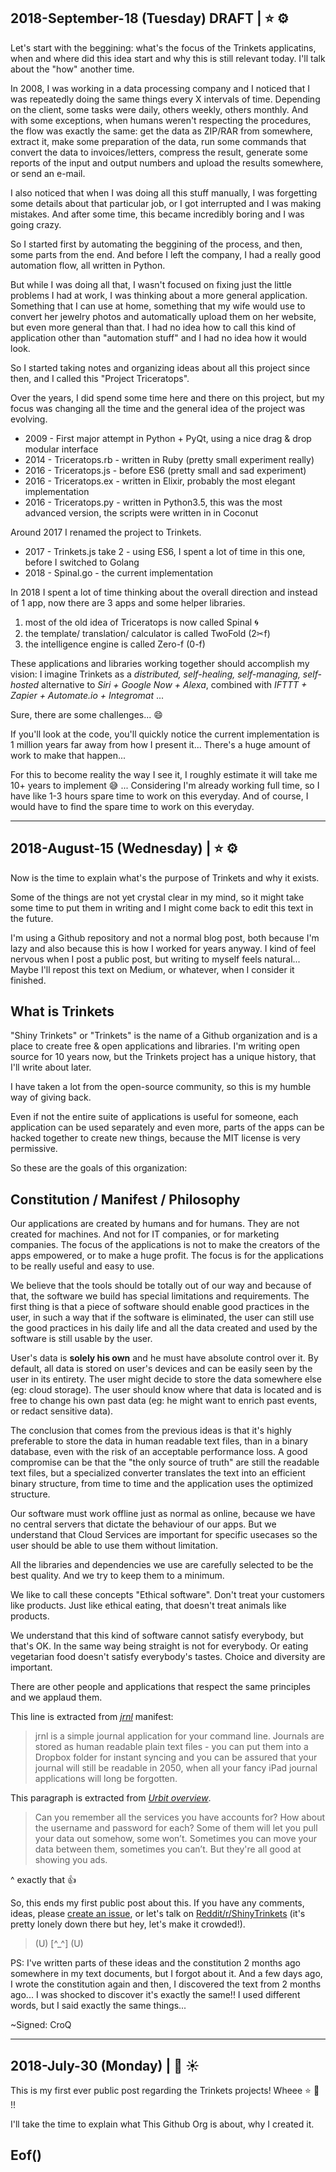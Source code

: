 
## 2018-September-18 (Tuesday) DRAFT | ⭐️ ⚙️

Let's start with the beggining: what's the focus of the Trinkets applicatins, when and where did this idea start and why this is still relevant today. I'll talk about the "how" another time.

In 2008, I was working in a data processing company and I noticed that I was repeatedly doing the same things every X intervals of time. Depending on the client, some tasks were daily, others weekly, others monthly. And with some exceptions, when humans weren't respecting the procedures, the flow was exactly the same: get the data as ZIP/RAR from somewhere, extract it, make some preparation of the data, run some commands that convert the data to invoices/letters, compress the result, generate some reports of the input and output numbers and upload the results somewhere, or send an e-mail.

I also noticed that when I was doing all this stuff manually, I was forgetting some details about that particular job, or I got interrupted and I was making mistakes. And after some time, this became incredibly boring and I was going crazy.

So I started first by automating the beggining of the process, and then, some parts from the end. And before I left the company, I had a really good automation flow, all written in Python.

But while I was doing all that, I wasn't focused on fixing just the little problems I had at work, I was thinking about a more general application. Something that I can use at home, something that my wife would use to convert her jewelry photos and automatically upload them on her website, but even more general than that. I had no idea how to call this kind of application other than "automation stuff" and I had no idea how it would look.

So I started taking notes and organizing ideas about all this project since then, and I called this "Project Triceratops".

Over the years, I did spend some time here and there on this project, but my focus was changing all the time and the general idea of the project was evolving.

* 2009 - First major attempt in Python + PyQt, using a nice drag & drop modular interface
* 2014 - Triceratops.rb - written in Ruby (pretty small experiment really)
* 2016 - Triceratops.js - before ES6 (pretty small and sad experiment)
* 2016 - Triceratops.ex - written in Elixir, probably the most elegant implementation
* 2016 - Triceratops.py - written in Python3.5, this was the most advanced version, the scripts were written in in Coconut

Around 2017 I renamed the project to Trinkets.

* 2017 - Trinkets.js take 2 - using ES6, I spent a lot of time in this one, before I switched to Golang
* 2018 - Spinal.go - the current implementation

In 2018 I spent a lot of time thinking about the overall direction and instead of 1 app, now there are 3 apps and some helper libraries.

1. most of the old idea of Triceratops is now called Spinal 🌀
2. the template/ translation/ calculator is called TwoFold (2✂︎f)
3. the intelligence engine is called Zero-f (0-f)

These applications and libraries working together should accomplish my vision: I imagine Trinkets as a *distributed, self-healing, self-managing, self-hosted* alternative to *Siri + Google Now + Alexa*, combined with *IFTTT + Zapier + Automate.io + Integromat* ...

Sure, there are some challenges... 😄

If you'll look at the code, you'll quickly notice the current implementation is 1 million years far away from how I present it... There's a huge amount of work to make that happen...

For this to become reality the way I see it, I roughly estimate it will take me 10+ years to implement 😅 ...
Considering I'm already working full time, so I have like 1-3 hours spare time to work on this everyday.
And of course, I would have to find the spare time to work on this everyday.

--------------------------------------------------------------------------------

## 2018-August-15 (Wednesday) | ⭐️ ⚙️

Now is the time to explain what's the purpose of Trinkets and why it exists.

Some of the things are not yet crystal clear in my mind, so it might take some time to put them in writing and I might come back to edit this text in the future.

I'm using a Github repository and not a normal blog post, both because I'm lazy and also because this is how I worked for years anyway. I kind of feel nervous when I post a public post, but writing to myself feels natural... Maybe I'll repost this text on Medium, or whatever, when I consider it finished.

## What is Trinkets

"Shiny Trinkets" or "Trinkets" is the name of a Github organization and is a place to create free & open applications and libraries.
I'm writing open source for 10 years now, but the Trinkets project has a unique history, that I'll write about later.

I have taken a lot from the open-source community, so this is my humble way of giving back.

Even if not the entire suite of applications is useful for someone, each application can be used separately and even more, parts of the apps can be hacked together to create new things, because the MIT license is very permissive.

So these are the goals of this organization:

## Constitution / Manifest / Philosophy

Our applications are created by humans and for humans. They are not created for machines. And not for IT companies, or for marketing companies.
The focus of the applications is not to make the creators of the apps empowered, or to make a huge profit. The focus is for the applications to be really useful and easy to use.

We believe that the tools should be totally out of our way and because of that, the software we build has special limitations and requirements.
The first thing is that a piece of software should enable good practices in the user, in such a way that if the software is eliminated, the user can still use the good practices in his daily life and all the data created and used by the software is still usable by the user.

User's data is **solely his own** and he must have absolute control over it.
By default, all data is stored on user's devices and can be easily seen by the user in its entirety.
The user might decide to store the data somewhere else (eg: cloud storage).
The user should know where that data is located and is free to change his own past data (eg: he might want to enrich past events, or redact sensitive data).

The conclusion that comes from the previous ideas is that it's highly preferable to store the data in human readable text files, than in a binary database, even with the risk of an acceptable performance loss.
A good compromise can be that the "the only source of truth" are still the readable text files, but a specialized converter translates the text into an efficient binary structure, from time to time and the application uses the optimized structure.

Our software must work offline just as normal as online, because we have no central servers that dictate the behaviour of our apps. But we understand that Cloud Services are important for specific usecases so the user should be able to use them without limitation.

All the libraries and dependencies we use are carefully selected to be the best quality. And we try to keep them to a minimum.

We like to call these concepts "Ethical software". Don't treat your customers like products. Just like ethical eating, that doesn't treat animals like products.

We understand that this kind of software cannot satisfy everybody, but that's OK. In the same way being straight is not for everybody. Or eating vegetarian food doesn't satisfy everybody's tastes. Choice and diversity are important.

There are other people and applications that respect the same principles and we applaud them.

This line is extracted from *[jrnl](http://jrnl.sh/)* manifest:
> jrnl is a simple journal application for your command line. Journals are stored as human readable plain text files - you can put them into a Dropbox folder for instant syncing and you can be assured that your journal will still be readable in 2050, when all your fancy iPad journal applications will long be forgotten.

This paragraph is extracted from *[Urbit overview](https://urbit.org/posts/overview/)*.
> Can you remember all the services you have accounts for? How about the username and password for each? Some of them will let you pull your data out somehow, some won’t. Sometimes you can move your data between them, sometimes you can’t. But they're all good at showing you ads.

^ exactly that 👍

So, this ends my first public post about this. If you have any comments, ideas, please [create an issue](https://github.com/ShinyTrinkets/docs/issues), or let's talk on [Reddit/r/ShinyTrinkets](https://www.reddit.com/r/ShinyTrinkets) (it's pretty lonely down there but hey, let's make it crowded!).

> (U) [^_^] (U)<br/>

PS: I've written parts of these ideas and the constitution 2 months ago somewhere in my text documents, but I forgot about it. And a few days ago, I wrote the constitution again and then, I discovered the text from 2 months ago... I was shocked to discover it's exactly the same!! I used different words, but I said exactly the same things...

~Signed: CroQ

--------------------------------------------------------------------------------

## 2018-July-30 (Monday) | 🤖 ☀️

This is my first ever public post regarding the Trinkets projects! Wheee ⭐️ 🎉 !!

I'll take the time to explain what This Github Org is about, why I created it.

## Eof()
